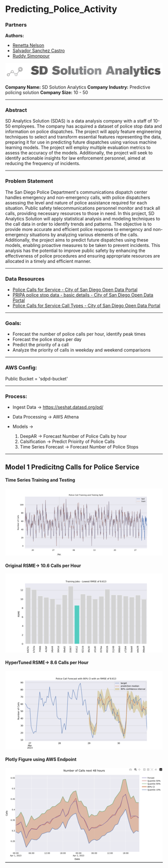 # Predicting_Police_Activity


### Partners  
**Authors:**  

* [Renetta Nelson](https://github.com/RenettaNelson)
* [Salvador Sanchez Castro](https://github.com/zalvatore)
* [Ruddy Simonpour](https://github.com/ruddysimon) 

<p align ="center">
<img src = "/Images/SDSA.png">
</p>

**Company Name:** SD Solution Analytics
**Company Industry:** Predictive policing solution 
**Company Size:** 10 - 50

----

### Abstract 
SD Analytics Solution (SDAS) is a data analysis company with a staff of 10-50 employees. The company has acquired a dataset of police stop data and information on police dispatches. The project will apply feature engineering techniques to select and transform essential features representing the data, preparing it for use in predicting future dispatches using various machine learning models. The project will employ multiple evaluation metrics to assess the accuracy of the models. Additionally, the project will seek to identify actionable insights for law enforcement personnel, aimed at reducing the frequency of incidents. 

----

### Problem Statement
The San Diego Police Department's communications dispatch center handles emergency and non-emergency calls, with police dispatchers assessing the level and nature of police assistance required for each situation. Public safety telecommunications personnel monitor and track all calls, providing necessary resources to those in need. In this project, SD Analytics Solution will apply statistical analysis and modeling techniques to the call data in order to identify trends and patterns. The objective is to provide more accurate and efficient police response to emergency and non-emergency situations by analyzing various elements of the calls. Additionally, the project aims to predict future dispatches using these models, enabling proactive measures to be taken to prevent incidents. This analysis has the potential to improve public safety by enhancing the effectiveness of police procedures and ensuring appropriate resources are allocated in a timely and efficient manner.

----

### Data Resources
* [Police Calls for Service - City of San Diego Open Data Portal](https://data.sandiego.gov/datasets/police-calls-for-service/)
* [PRIPA police stop data - basic details - City of San Diego Open Data Portal](https://data.sandiego.gov/datasets/police-ripa-stops/)
* [Police Calls for Service Call Types - City of San Diego Open Data Portal](https://data.sandiego.gov/datasets/police-calls-call-types/)

----

### Goals:
* Forecast the number of police calls per hour, identify peak times
* Forecast the police stops per day
* Predict the priority of a call
* Analyze the priority of calls in weekday and weekend comparisons

----

### AWS Config:
Public Bucket = 'sdpd-bucket'

----

### Process:
* Ingest Data -> https://seshat.datasd.org/pd/
* Data Processing -> AWS Athena
* Models ->

    1. DeepAR -> Forecast Number of Police Calls by hour
    2. Calsification -> Predict Prioirity of Police Calls
    3. Time Series Forecast -> Forecast Number of Police Stops
    
----

## Model 1  Predicitng Calls for Police Service

#### Time Series Training and Testing

<p align ="center">
<img src = "/Images/police_calls_train_test.png">
</p>


#### Original RSME-> 10.6 Calls per Hour

<p align ="center">
<img src = "/Images/Training _Jobs_RSME.png">
</p>

#### HyperTuned RSME-> 8.6 Calls per Hour

<p align ="center">
<img src = "/Images/police_calls_forecast.png">
</p>

#### Plotly Figure using AWS Endpoint

<p align ="center">
<img src = "/Images/Plotly_Forecast.png">
</p>
